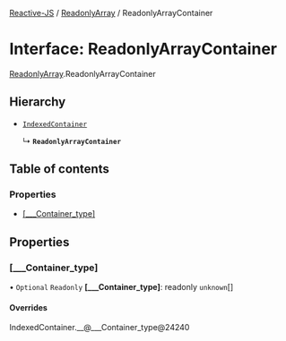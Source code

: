 [Reactive-JS](../README.md) / [ReadonlyArray](../modules/ReadonlyArray.md) / ReadonlyArrayContainer

# Interface: ReadonlyArrayContainer

[ReadonlyArray](../modules/ReadonlyArray.md).ReadonlyArrayContainer

## Hierarchy

- [`IndexedContainer`](types.IndexedContainer.md)

  ↳ **`ReadonlyArrayContainer`**

## Table of contents

### Properties

- [[\_\_\_Container\_type]](ReadonlyArray.ReadonlyArrayContainer.md#[___container_type])

## Properties

### [\_\_\_Container\_type]

• `Optional` `Readonly` **[\_\_\_Container\_type]**: readonly `unknown`[]

#### Overrides

IndexedContainer.\_\_@\_\_\_Container\_type@24240
